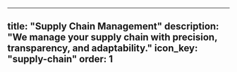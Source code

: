 
---
title: "Supply Chain Management"
description: "We manage your supply chain with precision, transparency, and adaptability."
icon_key: "supply-chain"
order: 1
---
